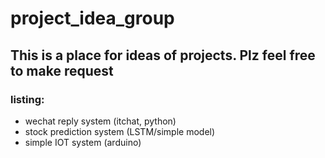 # project_idea_group

## This is a place for ideas of projects. Plz feel free to make request


### listing:
- wechat reply system (itchat, python)
- stock prediction system (LSTM/simple model)
- simple IOT system (arduino)
